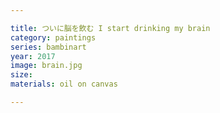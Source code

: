 ```yaml
---

title: ついに脳を飲む I start drinking my brain
category: paintings
series: bambinart
year: 2017
image: brain.jpg
size: 
materials: oil on canvas

---
```

